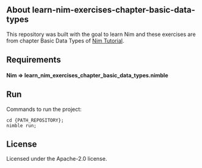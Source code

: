 ## About learn-nim-exercises-chapter-basic-data-types

This repository was built with the goal to learn Nim and these exercises are from chapter Basic Data Types of [Nim Tutorial](https://narimiran.github.io/nim-basics/#_exercises).


## Requirements

#### Nim => learn_nim_exercises_chapter_basic_data_types.nimble


## Run

Commands to run the project:

```
cd {PATH_REPOSITORY};
nimble run;
```


## License

Licensed under the Apache-2.0 license.